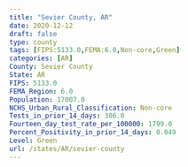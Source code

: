 ```yaml
---
title: "Sevier County, AR"
date: 2020-12-12
draft: false
type: county
tags: [FIPS:5133.0,FEMA:6.0,Non-core,Green]
categories: [AR]
County: Sevier County
State: AR
FIPS: 5133.0
FEMA_Region: 6.0
Population: 17007.0
NCHS_Urban_Rural_Classification: Non-core
Tests_in_prior_14_days: 306.0
Fourteen_day_test_rate_per_100000: 1799.0
Percent_Positivity_in_prior_14_days: 0.049
Level: Green
url: /states/AR/sevier-county
---
```



